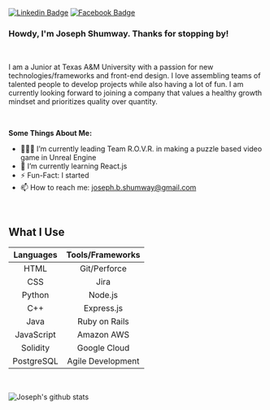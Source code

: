 [![Linkedin Badge](https://img.shields.io/badge/-Joseph_Shumway-blue?style=flat-square&logo=Linkedin&logoColor=white&link=https://www.linkedin.com/in/joseph-shumway/)](https://www.linkedin.com/in/joseph-shumway) [![Facebook Badge](https://img.shields.io/badge/-Joseph_Shumway-3b5998?style=flat-square&labelColor=3b5998&logo=facebook&logoColor=white&link=https://www.facebook.com/joseph.shumway.3/)](https://www.facebook.com/joseph.shumway.3/)
 

### Howdy, I'm Joseph Shumway. Thanks for stopping by!

<br/>

I am a Junior at Texas A&M University with a passion for new technologies/frameworks and front-end design. I love assembling teams of talented people to develop projects while also having a lot of fun. I am currently looking forward to joining a company that values a healthy growth mindset and prioritizes quality over quantity.
  
<br/>
  
**Some Things About Me:**

- 👨🏽‍💻 I’m currently leading Team R.O.V.R. in making a puzzle based video game in Unreal Engine
- 🌱 I’m currently learning React.js
- ⚡️ Fun-Fact: I started 
- 📫 How to reach me: joseph.b.shumway@gmail.com

<br/>

## What I Use
| Languages     | Tools/Frameworks |
| :-----------: |:----------------:|
| HTML          | Git/Perforce     |
| CSS           | Jira             |
| Python        | Node.js          |
| C++           | Express.js       |
| Java          | Ruby on Rails    |
| JavaScript    | Amazon AWS       |
| Solidity      | Google Cloud     |
| PostgreSQL    | Agile Development|

<br/>

![Joseph's github stats](https://github-readme-stats.vercel.app/api?username=josley88&show_icons=true&theme=vue-dark)
